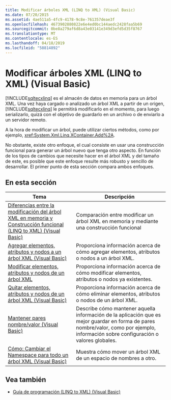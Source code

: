 ```yaml
---
title: Modificar árboles XML (LINQ to XML) (Visual Basic)
ms.date: 07/20/2015
ms.assetid: 4ae511a5-4fc9-4178-9c8e-761357deae3f
ms.openlocfilehash: 4673902880822e6e4ed0bc144aedc2428faa5b69
ms.sourcegitcommit: 0be8a279af6d8a43e03141e349d3efd5d35f8767
ms.translationtype: MT
ms.contentlocale: es-ES
ms.lasthandoff: 04/18/2019
ms.locfileid: "58814892"
---
```

# <a name="modifying-xml-trees-linq-to-xml-visual-basic"></a>Modificar árboles XML (LINQ to XML) (Visual Basic)
[!INCLUDE[sqltecxlinq](~/includes/sqltecxlinq-md.md)] es el almacén de datos en memoria para un árbol XML. Una vez haya cargado o analizado un árbol XML a partir de un origen, [!INCLUDE[sqltecxlinq](~/includes/sqltecxlinq-md.md)] le permitirá modificarlo en el momento, para luego serializarlo, quizá con el objetivo de guardarlo en un archivo o de enviarlo a un servidor remoto.  
  
 A la hora de modificar un árbol, puede utilizar ciertos métodos, como por ejemplo, <xref:System.Xml.Linq.XContainer.Add%2A>.  
  
 No obstante, existe otro enfoque, el cual consiste en usar una construcción funcional para generar un árbol nuevo que tenga otro aspecto. En función de los tipos de cambios que necesite hacer en el árbol XML y del tamaño de este, es posible que este enfoque resulte más robusto y sencillo de desarrollar. El primer punto de esta sección compara ambos enfoques.  
  
## <a name="in-this-section"></a>En esta sección  
  
|Tema|Descripción|  
|-----------|-----------------|  
|[Diferencias entre la modificación del árbol XML en memoria y Construcción funcional (LINQ to XML) (Visual Basic)](../../../../visual-basic/programming-guide/concepts/linq/in-memory-xml-tree-modification-vs-functional-construction.md)|Comparación entre modificar un árbol XML en memoria y mediante una construcción funcional|  
|[Agregar elementos, atributos y nodos a un árbol XML (Visual Basic)](../../../../visual-basic/programming-guide/concepts/linq/adding-elements-attributes-and-nodes-to-an-xml-tree.md)|Proporciona información acerca de cómo agregar elementos, atributos o nodos a un árbol XML.|  
|[Modificar elementos, atributos y nodos de un árbol XML](../../../../visual-basic/programming-guide/concepts/linq/modifying-elements-attributes-and-nodes-in-an-xml-tree.md)|Proporciona información acerca de cómo modificar elementos, atributos o nodos ya existentes.|  
|[Quitar elementos, atributos y nodos de un árbol XML (Visual Basic)](../../../../visual-basic/programming-guide/concepts/linq/removing-elements-attributes-and-nodes-from-an-xml-tree.md)|Proporciona información acerca de cómo eliminar elementos, atributos o nodos de un árbol XML.|  
|[Mantener pares nombre/valor (Visual Basic)](../../../../visual-basic/programming-guide/concepts/linq/maintaining-name-value-pairs.md)|Describe cómo mantener aquella información de la aplicación que es mejor guardar en forma de pares nombre/valor, como por ejemplo, información sobre configuración o valores globales.|  
|[Cómo: Cambiar el Namespace para todo un árbol XML (Visual Basic)](../../../../visual-basic/programming-guide/concepts/linq/how-to-change-the-namespace-for-an-entire-xml-tree.md)|Muestra cómo mover un árbol XML de un espacio de nombres a otro.|  
  
## <a name="see-also"></a>Vea también

- [Guía de programación (LINQ to XML) (Visual Basic)](../../../../visual-basic/programming-guide/concepts/linq/programming-guide-linq-to-xml.md)
